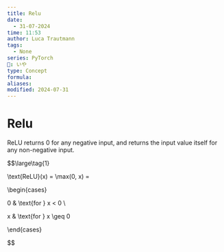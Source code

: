 ```yaml
---
title: Relu
date:
  - 31-07-2024
time: 11:53
author: Luca Trautmann
tags:
  - None
series: PyTorch
🍙: いや
type: Concept
formula: 
aliases: 
modified: 2024-07-31
---
```

# Relu

ReLU returns 0 for any negative input, and returns the input value itself for any non-negative input.

$$\large\tag{1}

\text{ReLU}(x) = \max(0, x) =

\begin{cases}

0 & \text{for } x < 0 \\

x & \text{for } x \geq 0

\end{cases}

$$
